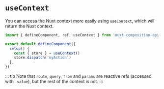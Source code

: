 ---
---

# `useContext`

You can access the Nuxt context more easily using `useContext`, which will return the Nuxt context.

```ts
import { defineComponent, ref, useContext } from 'nuxt-composition-api'

export default defineComponent({
  setup() {
    const { store } = useContext()
    store.dispatch('myAction')
  },
})
```

::: tip
Note that `route`, `query`, `from` and `params` are reactive refs (accessed with `.value`), but the rest of the context is not.
:::
